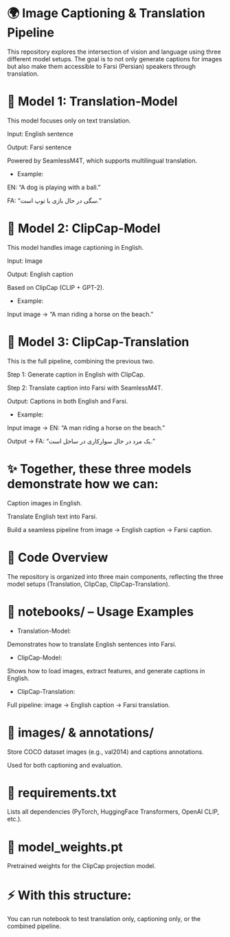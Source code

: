 # 🌍 Image Captioning & Translation Pipeline

This repository explores the intersection of vision and language using three different model setups. The goal is to not only generate captions for images but also make them accessible to Farsi (Persian) speakers through translation.

# 🔹 Model 1: Translation-Model

This model focuses only on text translation.

Input: English sentence

Output: Farsi sentence

Powered by SeamlessM4T, which supports multilingual translation.

- Example:

EN: “A dog is playing with a ball.”

FA: “سگی در حال بازی با توپ است.”

# 🔹 Model 2: ClipCap-Model

This model handles image captioning in English.

Input: Image

Output: English caption

Based on ClipCap (CLIP + GPT-2).

- Example:

Input image → “A man riding a horse on the beach.”

# 🔹 Model 3: ClipCap-Translation

This is the full pipeline, combining the previous two.

Step 1: Generate caption in English with ClipCap.

Step 2: Translate caption into Farsi with SeamlessM4T.

Output: Captions in both English and Farsi.

- Example:

Input image → EN: “A man riding a horse on the beach.”

Output → FA: “یک مرد در حال سوارکاری در ساحل است.”

# ✨ Together, these three models demonstrate how we can:

Caption images in English.

Translate English text into Farsi.

Build a seamless pipeline from image → English caption → Farsi caption.

# 🧩 Code Overview

The repository is organized into three main components, reflecting the three model setups (Translation, ClipCap, ClipCap-Translation).

# 📂 notebooks/ – Usage Examples

- Translation-Model:

Demonstrates how to translate English sentences into Farsi.

- ClipCap-Model:

Shows how to load images, extract features, and generate captions in English.

- ClipCap-Translation:

Full pipeline: image → English caption → Farsi translation.

# 📂 images/ & annotations/

Store COCO dataset images (e.g., val2014) and captions annotations.

Used for both captioning and evaluation.

# 📄 requirements.txt

Lists all dependencies (PyTorch, HuggingFace Transformers, OpenAI CLIP, etc.).

# 📄 model_weights.pt

Pretrained weights for the ClipCap projection model.

# ⚡ With this structure:

You can run notebook to test translation only, captioning only, or the combined pipeline.
